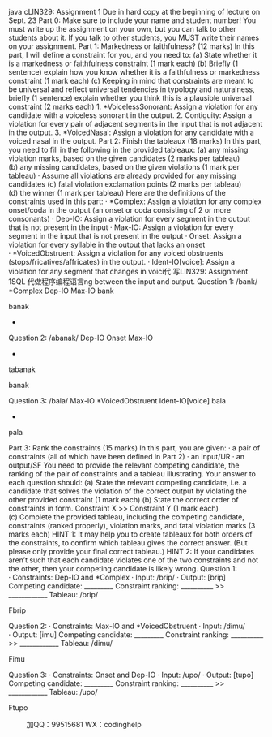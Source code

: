 java cLIN329: Assignment 1 Due in hard copy at the beginning of lecture on Sept. 23
Part 0: 
Make sure to include your name and student number!
You must write up the assignment on your own, but you can talk to other students about it. If you talk to other students, you MUST write their names on your assignment.
Part 1: Markedness or faithfulness? (12 marks)
In this part, I will define a constraint for you, and you need to:
(a) State whether it is a markedness or faithfulness constraint (1 mark each)
(b) Briefly (1 sentence) explain how you know whether it is a faithfulness or markedness constraint (1 mark each)
(c) Keeping in mind that constraints are meant to be universal and reflect universal tendencies in typology and naturalness, briefly (1 sentence) explain whether you think this is a plausible universal constraint (2 marks each)
1. *VoicelessSonorant: Assign a violation for any candidate with a voiceless sonorant in the output.
2. Contiguity: Assign a violation for every pair of adjacent segments in the input that is not adjacent in the output.
3. *VoicedNasal: Assign a violation for any candidate with a voiced nasal in the output.
Part 2: Finish the tableaux (18 marks)
In this part, you need to fill in the following in the provided tableaux:
(a) any missing violation marks, based on the given candidates (2 marks per tableau)
(b) any missing candidates, based on the given violations (1 mark per tableau)
· Assume all violations are already provided for any missing candidates
(c) fatal violation exclamation points (2 marks per tableau)
(d) the winner (1 mark per tableau)
Here are the definitions of the constraints used in this part:
· *Complex: Assign a violation for any complex onset/coda in the output (an onset or coda consisting of 2 or more consonants)
· Dep-IO: Assign a violation for every segment in the output that is not present in the input
· Max-IO: Assign a violation for every segment in the input that is not present in the output
· Onset: Assign a violation for every syllable in the output that lacks an onset
· *VoicedObstruent: Assign a violation for any voiced obstruents (stops/fricatives/affricates) in the output.
· Ident-IO[voice]: Assign a violation for any segment that changes in voici代 写LIN329: Assignment 1SQL
代做程序编程语言ng between the input and output.
Question 1:
/bank/ 
*Complex 
Dep-IO 
Max-IO 
bank 



banak 






* 
Question 2:
/abanak/ 
Dep-IO 
Onset 
Max-IO 


* 

tabanak 



banak 



Question 3:
/bala/ 
Max-IO 
*VoicedObstruent 
Ident-IO[voice] 
bala 




* 


pala 



Part 3: Rank the constraints (15 marks)
In this part, you are given:
· a pair of constraints (all of which have been defined in Part 2)
· an input/UR
· an output/SF
You need to provide the relevant competing candidate, the ranking of the pair of constraints and a tableau illustrating. Your answer to each question should:
(a) State the relevant competing candidate, i.e. a candidate that solves the violation of the correct output by violating the other provided constraint (1 mark each)
(b) State the correct order of constraints in form. Constraint X >> Constraint Y (1 mark each)
(c) Complete the provided tableau, including the competing candidate, constraints (ranked properly), violation marks, and fatal violation marks (3 marks each)
HINT 1: It may help you to create tableaux for both orders of the constraints, to confirm which tableau gives the correct answer. (But please only provide your final correct tableau.)
HINT 2: If your candidates aren’t such that each candidate violates one of the two constraints and not the other, then your competing candidate is likely wrong.
Question 1: 
· Constraints: Dep-IO and *Complex
· Input: /brip/
· Output: [brip]
Competing candidate: _________
Constraint ranking: __________ >> ____________
Tableau:
/brip/ 


Fbrip 





Question 2: 
· Constraints: Max-IO and *VoicedObstruent
· Input: /dimu/
· Output: [imu]
Competing candidate: _________
Constraint ranking: __________ >> ____________
Tableau:
/dimu/ 


Fimu 





Question 3: 
· Constraints: Onset and Dep-IO
· Input: /upo/
· Output: [tupo]
Competing candidate: _________
Constraint ranking: __________ >> ____________
Tableau:
/upo/ 


Ftupo 










         
加QQ：99515681  WX：codinghelp

